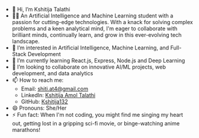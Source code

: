 - 👋 Hi, I’m Kshitija Talathi
- 👩‍🎓 An Artificial Intelligence and Machine Learning student with a passion for cutting-edge technologies. With a knack for solving complex problems and a keen analytical mind, I'm eager to collaborate with brilliant minds, continually learn, and grow in this ever-evolving tech landscape.
- 👀 I’m interested in Artificial Intelligence, Machine Learning, and Full-Stack Development
- 🌱 I’m currently learning React.js, Express, Node.js and Deep Learning
- 💞️ I’m looking to collaborate on innovative AI/ML projects, web development, and data analytics
- 📫 How to reach me:
  - Email: [shiti.at4@gmail.com](mailto:shiti.at4@gmail.com)
  - LinkedIn: [Kshitija Amol Talathi](https://www.linkedin.com/in/kshitija-amol-talathi/)
  - GitHub: [Kshitija132](https://github.com/Kshitija132)
- 😄 Pronouns: She/Her
- ⚡ Fun fact:  When I'm not coding, you might find me singing my heart out, getting lost in a gripping sci-fi movie, or binge-watching anime marathons!

<!---
Kshitija132/Kshitija132 is a ✨ special ✨ repository because its `README.md` (this file) appears on your GitHub profile.
You can click the Preview link to take a look at your changes.
--->
